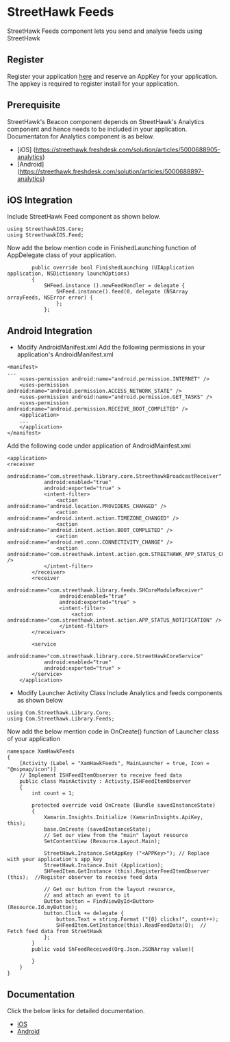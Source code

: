 # StreetHawk Feeds

StreetHawk Feeds component lets you send and analyse feeds using StreetHawk

## Register 
Register your application [here](https://console.streethawk.com/static/bb/#login) and reserve an AppKey for your application. The appkey is required to register install for your application.

## Prerequisite
StreetHawk's Beacon component depends on StreetHawk's Analytics component and hence needs to be included in your application. Documentaton for Analytics component is as below.
* [iOS] (https://streethawk.freshdesk.com/solution/articles/5000688905-analytics)
* [Android] (https://streethawk.freshdesk.com/solution/articles/5000688897-analytics)


## iOS Integration
Include StreetHawk Feed component as shown below.
```
using StreethawkIOS.Core;
using StreethawkIOS.Feed;
```
Now add the below mention code in FinishedLaunching function of AppDelegate class of your application.
```
		public override bool FinishedLaunching (UIApplication application, NSDictionary launchOptions)
		{
			SHFeed.instance ().newFeedHandler = delegate {
                SHFeed.instance().feed(0, delegate (NSArray arrayFeeds, NSError error) {
                };   
            };
```

## Android Integration

* Modify AndroidManifest.xml
Add the following permissions in your application's AndroidManifest.xml
```
<manifest>
...
    <uses-permission android:name="android.permission.INTERNET" />
    <uses-permission android:name="android.permission.ACCESS_NETWORK_STATE" />
    <uses-permission android:name="android.permission.GET_TASKS" />
    <uses-permission android:name="android.permission.RECEIVE_BOOT_COMPLETED" />
    <application>
    ...
    </application>
</manifest>
```
Add the following code under application of AndroidMainfest.xml 

```
<application>
<receiver
            android:name="com.streethawk.library.core.StreethawkBroadcastReceiver"
            android:enabled="true"
            android:exported="true" >
            <intent-filter>
                <action android:name="android.location.PROVIDERS_CHANGED" />
                <action android:name="android.intent.action.TIMEZONE_CHANGED" />
                <action android:name="android.intent.action.BOOT_COMPLETED" />
                <action android:name="android.net.conn.CONNECTIVITY_CHANGE" />
                <action android:name="com.streethawk.intent.action.gcm.STREETHAWK_APP_STATUS_CHK" />
            </intent-filter>
        </receiver>
	    <receiver
	             android:name="com.streethawk.library.feeds.SHCoreModuleReceiver"
	             android:enabled="true"
	             android:exported="true" >
	             <intent-filter>
	                 <action android:name="com.streethawk.intent.action.APP_STATUS_NOTIFICATION" />
	             </intent-filter>
	    </receiver>

        <service
            android:name="com.streethawk.library.core.StreetHawkCoreService"
            android:enabled="true"
            android:exported="true" >
        </service>
	</application>
```

* Modify Launcher Activity Class
Include Analytics and feeds components as shown below
```
using Com.Streethawk.Library.Core;
using Com.Streethawk.Library.Feeds;
```
Now add the below mention code in OnCreate() function of  Launcher class of your application

```
namespace XamHawkFeeds
{
	[Activity (Label = "XamHawkFeeds", MainLauncher = true, Icon = "@mipmap/icon")]
	// Implement ISHFeedItemObserver to receive feed data
	public class MainActivity : Activity,ISHFeedItemObserver
	{
		int count = 1;

		protected override void OnCreate (Bundle savedInstanceState)
		{
			Xamarin.Insights.Initialize (XamarinInsights.ApiKey, this);
			base.OnCreate (savedInstanceState);
			// Set our view from the "main" layout resource
			SetContentView (Resource.Layout.Main);

			StreetHawk.Instance.SetAppKey ("<APPKey>"); // Replace with your application's app_key
			StreetHawk.Instance.Init (Application);
			SHFeedItem.GetInstance (this).RegisterFeedItemObserver (this);  //Register observer to receive feed data

			// Get our button from the layout resource,
			// and attach an event to it
			Button button = FindViewById<Button> (Resource.Id.myButton);
			button.Click += delegate {
				button.Text = string.Format ("{0} clicks!", count++);
				SHFeedItem.GetInstance(this).ReadFeedData(0);  // Fetch feed data from StreetHawk
			};
		}
		public void ShFeedReceived(Org.Json.JSONArray value){
		
		}
	}
}
```

## Documentation

Click the below links for detailed documentation.
* [iOS](https://streethawk.freshdesk.com/solution/articles/5000688911-feeds)
* [Android](https://streethawk.freshdesk.com/solution/articles/5000688903-feeds)




